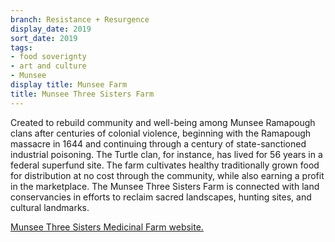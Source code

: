 ```yaml
---
branch: Resistance + Resurgence
display_date: 2019
sort_date: 2019
tags:
- food soverignty
- art and culture
- Munsee
display title: Munsee Farm
title: Munsee Three Sisters Farm
---
```

Created to rebuild community and well-being among Munsee Ramapough clans after centuries of colonial violence, beginning with the Ramapough massacre in 1644 and continuing through a century of state-sanctioned industrial poisoning. The Turtle clan, for instance, has lived for 56 years in a federal superfund site. The farm cultivates healthy traditionally grown food for distribution at no cost through the community, while also earning a profit in the marketplace. The Munsee Three Sisters Farm is connected with land conservancies in efforts to reclaim sacred landscapes, hunting sites, and cultural landmarks. 
 
[Munsee Three Sisters Medicinal Farm website.](https://munseethreesisters.org/)
